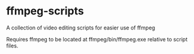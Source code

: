 # ffmpeg-scripts
A collection of video editing scripts for easier use of ffmpeg

Requires ffmpeg to be located at ffmpeg/bin/ffmpeg.exe relative to script files.
